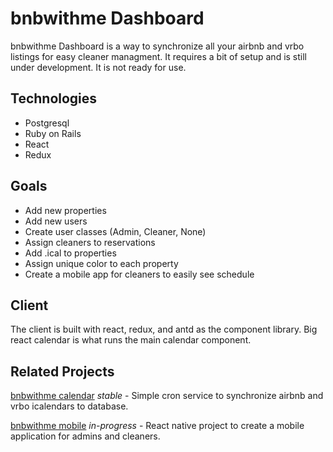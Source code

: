 # bnbwithme Dashboard

bnbwithme Dashboard is a way to synchronize all your airbnb and vrbo listings for easy cleaner managment. It requires a bit of setup and is still under development. It is not ready for use.

## Technologies

* Postgresql
* Ruby on Rails
* React
* Redux

## Goals

* Add new properties
* Add new users
* Create user classes (Admin, Cleaner, None)
* Assign cleaners to reservations
* Add .ical to properties
* Assign unique color to each property
* Create a mobile app for cleaners to easily see schedule

## Client

The client is built with react, redux, and antd as the component library. Big react calendar is what runs the main calendar component.

## Related Projects

[bnbwithme calendar](https://github.com/greasysock/bnbwithme-calendar) *stable* - Simple cron service to synchronize airbnb and vrbo icalendars to database.

[bnbwithme mobile](https://github.com/greasysock/bnbwithme-mobile) *in-progress* - React native project to create a mobile application for admins and cleaners.
